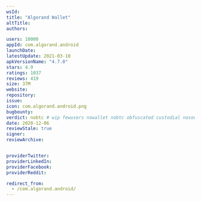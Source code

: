 ```yaml
---
wsId: 
title: "Algorand Wallet"
altTitle: 
authors:

users: 10000
appId: com.algorand.android
launchDate: 
latestUpdate: 2021-03-10
apkVersionName: "4.7.0"
stars: 4.9
ratings: 1037
reviews: 419
size: 37M
website: 
repository: 
issue: 
icon: com.algorand.android.png
bugbounty: 
verdict: nobtc # wip fewusers nowallet nobtc obfuscated custodial nosource nonverifiable reproducible bounty defunct
date: 2020-12-06
reviewStale: true
signer: 
reviewArchive:


providerTwitter: 
providerLinkedIn: 
providerFacebook: 
providerReddit: 

redirect_from:
  - /com.algorand.android/
---
```




